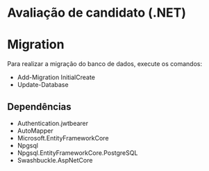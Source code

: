 # Avaliação de candidato (.NET)

# Migration

Para realizar a migração do banco de dados, execute os comandos:

 - Add-Migration InitialCreate
 - Update-Database

## Dependências

- Authentication.jwtbearer
- AutoMapper
- Microsoft.EntityFrameworkCore
- Npgsql
- Npgsql.EntityFrameworkCore.PostgreSQL
- Swashbuckle.AspNetCore

